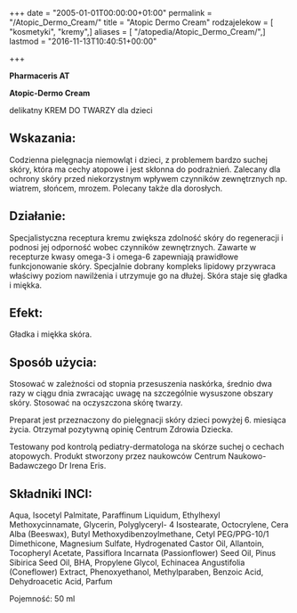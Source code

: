 +++
date = "2005-01-01T00:00:00+01:00"
permalink = "/Atopic_Dermo_Cream/"
title = "Atopic Dermo Cream"
rodzajelekow = [ "kosmetyki", "kremy",]
aliases = [ "/atopedia/Atopic_Dermo_Cream/",]
lastmod = "2016-11-13T10:40:51+00:00"

+++

**Pharmaceris AT**

**Atopic-Dermo Cream**

delikatny KREM DO TWARZY dla dzieci

Wskazania:
----------

Codzienna pielęgnacja niemowląt i dzieci, z problemem bardzo suchej skóry, która ma cechy atopowe i jest skłonna do podrażnień. Zalecany dla ochrony skóry przed niekorzystnym wpływem czynników zewnętrznych np. wiatrem, słońcem, mrozem. Polecany także dla dorosłych.

Działanie:
----------

Specjalistyczna receptura kremu zwiększa zdolność skóry do regeneracji i podnosi jej odporność wobec czynników zewnętrznych. Zawarte w recepturze kwasy omega-3 i omega-6 zapewniają prawidłowe funkcjonowanie skóry. Specjalnie dobrany kompleks lipidowy przywraca właściwy poziom nawilżenia i utrzymuje go na dłużej. Skóra staje się gładka i miękka.

Efekt:
------

Gładka i miękka skóra.

Sposób użycia:
--------------

Stosować w zależności od stopnia przesuszenia naskórka, średnio dwa razy w ciągu dnia zwracając uwagę na szczególnie wysuszone obszary skóry. Stosować na oczyszczona skórę twarzy.

Preparat jest przeznaczony do pielęgnacji skóry dzieci powyżej 6. miesiąca życia. Otrzymał pozytywną opinię Centrum Zdrowia Dziecka.

Testowany pod kontrolą pediatry-dermatologa na skórze suchej o cechach atopowych. Produkt stworzony przez naukowców Centrum Naukowo-Badawczego Dr Irena Eris.

Składniki INCI:
---------------

Aqua, Isocetyl Palmitate, Paraffinum Liquidum, Ethylhexyl Methoxycinnamate, Glycerin, Polyglyceryl- 4 Isostearate, Octocrylene, Cera Alba (Beeswax), Butyl Methoxydibenzoylmethane, Cetyl PEG/PPG-10/1 Dimethicone, Magnesium Sulfate, Hydrogenated Castor Oil, Allantoin, Tocopheryl Acetate, Passiflora Incarnata (Passionflower) Seed Oil, Pinus Sibirica Seed Oil, BHA, Propylene Glycol, Echinacea Angustifolia (Coneflower) Extract, Phenoxyethanol, Methylparaben, Benzoic Acid, Dehydroacetic Acid, Parfum

Pojemność: 50 ml
